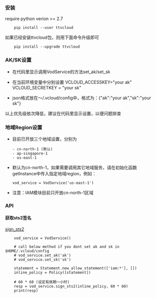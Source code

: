 
### 安装
require python verion >= 2.7

```
    pip install --user ttvcloud
```

如果已经安装ttvcloud包，则用下面命令升级即可
```
    pip install --upgrade ttvcloud
```


### AK/SK设置
- 在代码里显示调用VodService的方法set_ak/set_sk

- 在当前环境变量中分别设置 VCLOUD_ACCESSKEY="your ak"  VCLOUD_SECRETKEY = "your sk"

- json格式放在～/.vcloud/config中，格式为：{"ak":"your ak","sk":"your sk"}

以上优先级依次降低，建议在代码里显示设置，以便问题排查

### 地域Region设置
- 目前已开放三个地域设置，分别为
  ```
  - cn-north-1 (默认)
  - ap-singapore-1
  - us-east-1
  ```
- 默认为cn-north-1，如果需要调用其它地域服务，请在初始化函数getInstance中传入指定地域region，例如：
  ```
  vod_service = VodService('us-east-1')
  ```
- 注意：IAM模块目前只开放cn-north-1区域

### API

#### 获取sts2签名

[sign_sts2]()
```
    vod_service = VodService()

    # call below method if you dont set ak and sk in $HOME/.vcloud/config
    # vod_service.set_ak('ak')
    # vod_service.set_sk('sk')

    statement = Statement.new_allow_statement(['iam:*'], [])
    inline_policy = Policy([statement])
    
    # 60 * 60 (设定有效期一小时)
    resp = vod_service.sign_sts2(inline_policy, 60 * 60)
    print(resp)

```
